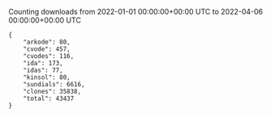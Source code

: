 
Counting downloads from 2022-01-01 00:00:00+00:00 UTC to 2022-04-06 00:00:00+00:00 UTC

```
{
    "arkode": 80,
    "cvode": 457,
    "cvodes": 116,
    "ida": 173,
    "idas": 77,
    "kinsol": 80,
    "sundials": 6616,
    "clones": 35838,
    "total": 43437
}
```
